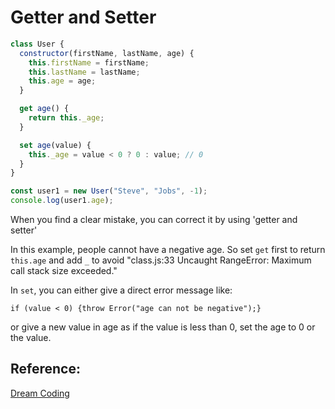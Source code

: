 # Getter and Setter

```jsx
class User {
  constructor(firstName, lastName, age) {
    this.firstName = firstName;
    this.lastName = lastName;
    this.age = age;
  }

  get age() {
    return this._age;
  }

  set age(value) {
    this._age = value < 0 ? 0 : value; // 0
  }
}

const user1 = new User("Steve", "Jobs", -1);
console.log(user1.age);
```

When you find a clear mistake, you can correct it by using 'getter and setter'

In this example, people cannot have a negative age. So set `get` first to return `this.age` and add `_` to avoid "class.js:33 Uncaught RangeError: Maximum call stack size exceeded."

In `set`, you can either give a direct error message like:

```
if (value < 0) {throw Error("age can not be negative");}
```

or
give a new value in age as if the value is less than 0, set the age to 0 or the value.

## Reference:

[Dream Coding](https://youtu.be/_DLhUBWsRtw)
